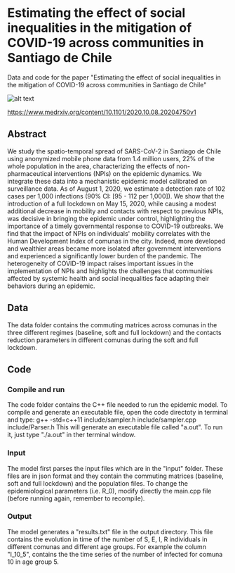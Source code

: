 # Estimating the effect of social inequalities in the mitigation of COVID-19 across communities in Santiago de Chile
Data and code for the paper "Estimating the effect of social inequalities in the mitigation of COVID-19 across communities in Santiago de Chile"

![alt text](https://github.com/ngozzi/covid19-santiago/blob/master/santiago.png)

https://www.medrxiv.org/content/10.1101/2020.10.08.20204750v1

## Abstract
We study the spatio-temporal spread of SARS-CoV-2 in Santiago de Chile using anonymized mobile phone data from 1.4 million users, 22% of the whole population in the area, characterizing the effects of non-pharmaceutical interventions (NPIs) on the epidemic dynamics. We integrate these data into a mechanistic epidemic model calibrated on surveillance data. As of August 1, 2020, we estimate a detection rate of 102 cases per 1,000 infections (90% CI: [95 - 112 per 1,000]). We show that the introduction of a full lockdown on May 15, 2020, while causing a modest additional decrease in mobility and contacts with respect to previous NPIs, was decisive in bringing the epidemic under control, highlighting the importance of a timely governmental response to COVID-19 outbreaks. We find that the impact of NPIs on individuals' mobility correlates with the Human Development Index of comunas in the city. Indeed, more developed and wealthier areas became more isolated after government interventions and experienced a significantly lower burden of the pandemic. The heterogeneity of COVID-19 impact raises important issues in the implementation of NPIs and highlights the challenges that communities affected by systemic health and social inequalities face adapting their behaviors during an epidemic.

## Data 
The data folder contains the commuting matrices across comunas in the three different regimes (baseline, soft and full lockdown) and the contacts reduction parameters in different comunas during the soft and full lockdown.

## Code
### Compile and run
The code folder contains the C++ file needed to run the epidemic model. To compile and generate an executable file, open the code directoty in terminal and type: 
g++ -std=c++11 include/sampler.h include/sampler.cpp include/Parser.h 
This will generate an executable file called "a.out". To run it, just type "./a.out" in ther terminal window. 

### Input
The model first parses the input files which are in the "input" folder. These files are in json format and they contain the commuting matrices (baseline, soft and full lockdown) and the population files. To change the epidemiological parameters (i.e. R_0), modify directly the main.cpp file (before running again, remember to recompile).

### Output
The model generates a "results.txt" file in the output directory. This file contains the evolution in time of the number of S, E, I, R individuals in different comunas and different age groups. For example the column "I_10_5", contains the the time series of the number of infected for comuna 10 in age group 5. 

